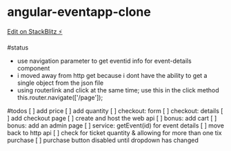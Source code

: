 # angular-eventapp-clone

[Edit on StackBlitz ⚡️](https://stackblitz.com/edit/angular-eventapp-clone)

#status
- use navigation parameter to get eventid info for event-details component
- i moved away from http get because i dont have the ability to get a single object from the json file
- using routerlink and click at the same time; use this in the click method this.router.navigate(['/page']);

#todos
[ ] add price
[ ] add quantity
[ ] checkout: form
[ ] checkout: details
[ ] add checkout page
[ ] create and host the web api 
[ ] bonus: add cart
[ ] bonus: add an admin page
[ ] service: getEvent(id) for event details
[ ] move back to http api
[ ] check for ticket quantity & allowing for more than one tix purchase
[ ] purchase button disabled until dropdown has changed